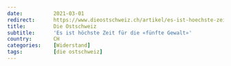 ```yaml
---
date:          2021-03-01
redirect:      https://www.dieostschweiz.ch/artikel/es-ist-hoechste-zeit-fuer-die-fuenfte-gewalt-Dvww3qR
title:         Die Ostschweiz
subtitle:      'Es ist höchste Zeit für die «fünfte Gewalt»'
country:       CH
categories:    [Widerstand]
tags:          [die ostschweiz]
---
```

